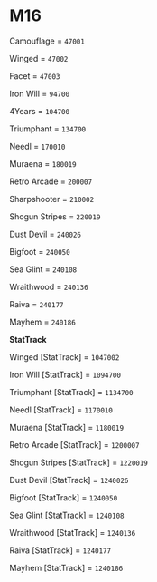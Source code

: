 # M16


Camouflage = `47001`

Winged = `47002`

Facet = `47003`

Iron Will = `94700`

4Years = `104700`

Triumphant = `134700`

Needl = `170010`

Muraena = `180019`

Retro Arcade = `200007`

Sharpshooter = `210002`

Shogun Stripes = `220019`

Dust Devil = `240026`

Bigfoot = `240050`

Sea Glint = `240108`

Wraithwood = `240136`

Raiva = `240177`

Mayhem = `240186`


**StatTrack**


Winged [StatTrack] = `1047002`

Iron Will [StatTrack] = `1094700`

Triumphant [StatTrack] = `1134700`

Needl [StatTrack] = `1170010`

Muraena [StatTrack] = `1180019`

Retro Arcade [StatTrack] = `1200007`

Shogun Stripes [StatTrack] = `1220019`

Dust Devil [StatTrack] = `1240026`

Bigfoot [StatTrack] = `1240050`


Sea Glint [StatTrack] = `1240108`

Wraithwood [StatTrack] = `1240136`


Raiva [StatTrack] = `1240177`

Mayhem [StatTrack] = `1240186`
